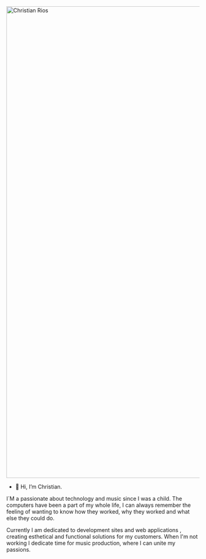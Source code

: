 <img width="1230" alt="Christian Rios" src="https://user-images.githubusercontent.com/70445507/128064766-e5b837e1-dc7f-46f3-827e-1378760b0b70.png">

- 👋 Hi, I’m Christian.

I´M a passionate about technology and music since I was a child. The computers have been a part of my whole life, I can always remember the feeling of wanting to know how they worked, why they worked and what else they could do.

Currently I am dedicated to development sites and web applications , creating esthetical and functional solutions for my customers. When I'm not working I dedicate time for music production, where I can unite my passions.

<!---
crdev-ar/crdev-ar is a ✨ special ✨ repository because its `README.md` (this file) appears on your GitHub profile.
You can click the Preview link to take a look at your changes.
--->
